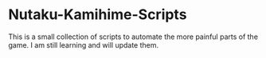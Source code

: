# Nutaku-Kamihime-Scripts
This is a small collection of scripts to automate the more painful parts of the game. I am still learning and will update them.
